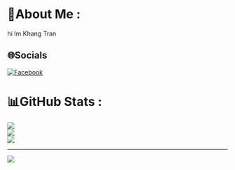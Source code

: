# 💫About Me :

hi Im Khang Tran

## 🌐Socials

[![Facebook](https://img.shields.io/badge/Facebook-%231877F2.svg?logo=Facebook&logoColor=white)](https://www.facebook.com/khang2038/)

# 📊GitHub Stats :

![](https://github-readme-stats.vercel.app/api?username=khang2038&theme=radical&hide_border=false&include_all_commits=false&count_private=false)<br/>
![](https://github-readme-streak-stats.herokuapp.com/?user=khang2038&theme=radical&hide_border=false)<br/>
![](https://github-readme-stats.vercel.app/api/top-langs/?username=khang2038&theme=radical&hide_border=false&include_all_commits=false&count_private=false&layout=compact)

---

[![](https://visitcount.itsvg.in/api?id=khang2038&icon=9&color=5)](https://visitcount.itsvg.in)
